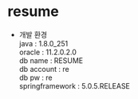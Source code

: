# resume   
   
- 개발 환경   
           java : 1.8.0_251   
         oracle : 11.2.0.2.0   
        db name : RESUME   
     db account : re   
          db pw : re   
springframework : 5.0.5.RELEASE   

